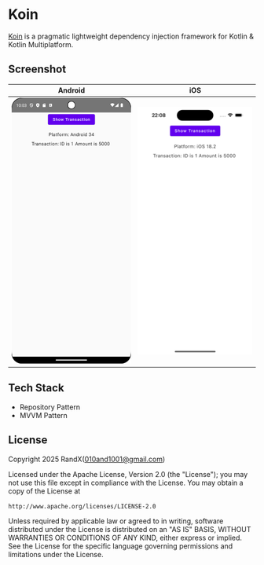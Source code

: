 # Koin

[Koin](https://github.com/InsertKoinIO/koin) is a pragmatic lightweight dependency injection framework for Kotlin & Kotlin Multiplatform.

## Screenshot

|Android|iOS|
|---|---|
|![Android](./Screenshot/Android.png)|![iOS](./Screenshot/iOS.png)|

## Tech Stack

- Repository Pattern
- MVVM Pattern

## License

Copyright 2025 RandX(<010and1001@gmail.com>)

Licensed under the Apache License, Version 2.0 (the "License");
you may not use this file except in compliance with the License.
You may obtain a copy of the License at

    http://www.apache.org/licenses/LICENSE-2.0

Unless required by applicable law or agreed to in writing, software
distributed under the License is distributed on an "AS IS" BASIS,
WITHOUT WARRANTIES OR CONDITIONS OF ANY KIND, either express or implied.
See the License for the specific language governing permissions and
limitations under the License.